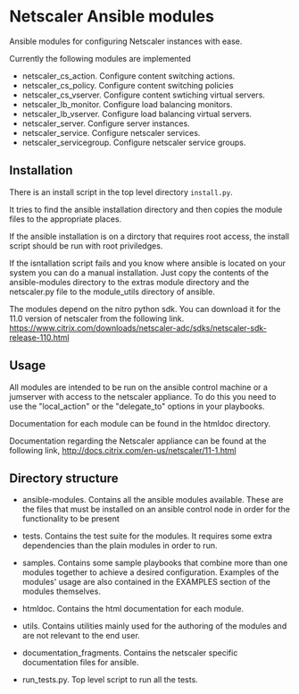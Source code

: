 # Netscaler Ansible modules

Ansible modules for configuring Netscaler instances with ease.


Currently the following modules are implemented

* netscaler\_cs\_action. Configure content switching actions.
* netscaler\_cs\_policy. Configure content switching policies
* netscaler\_cs\_vserver. Configure content swtiching virtual servers.
* netscaler\_lb\_monitor. Configure load balancing monitors.
* netscaler\_lb\_vserver. Configure load balancing virtual servers.
* netscaler\_server. Configure server instances.
* netscaler\_service. Configure netscaler services.
* netscaler\_servicegroup. Configure netscaler service groups.


## Installation

There is an install script in the top level directory ```install.py```.

It tries to find the ansible installation directory and then copies the module files to the appropriate places.

If the ansible installation is on a dirctory that requires root access, the install script should be run with root priviledges.

If the isntallation script fails and you know where ansible is located on your system you can do a manual installation.
Just copy the contents of the ansible-modules directory to the extras module directory and the netscaler.py file to the module_utils directory of ansible.

The modules depend on the nitro python sdk. You can download it for the 11.0 version of netscaler from the following link. https://www.citrix.com/downloads/netscaler-adc/sdks/netscaler-sdk-release-110.html

## Usage

All modules are intended to be run on the ansible control machine or a jumserver with access to the netscaler appliance.
To do this you need to use the "local_action" or the "delegate_to" options in your playbooks.

Documentation for each module can be found in the htmldoc directory.

Documentation regarding the Netscaler appliance can be found at the following link, http://docs.citrix.com/en-us/netscaler/11-1.html


## Directory structure

* ansible-modules. Contains all the ansible modules available. These are the files that must be installed on an ansible control node in order for the functionality to be present

* tests. Contains the test suite for the modules. It requires some extra dependencies than the plain modules in order to run.

* samples. Contains some sample playbooks that combine more than one modules together to achieve a desired configuration.
Examples of the modules' usage are also contained in the EXAMPLES section of the modules themselves.

* htmldoc. Contains the html documentation for each module.

* utils. Contains utilities mainly used for the authoring of the modules and are not relevant to the end user.

* documentation_fragments. Contains the netscaler specific documentation files for ansible.

* run_tests.py. Top level script to run all the tests.
